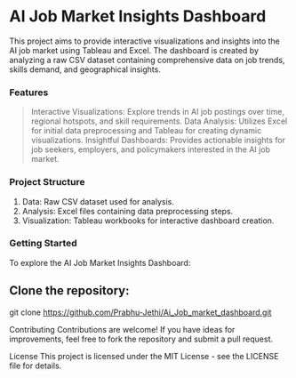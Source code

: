 # AI Job Market Insights Dashboard

This project aims to provide interactive visualizations and insights into the AI job market using Tableau and Excel. The dashboard is created by analyzing a raw CSV dataset containing comprehensive data on job trends, skills demand, and geographical insights.

### Features
> Interactive Visualizations: Explore trends in AI job postings over time, regional hotspots, and skill requirements.
> Data Analysis: Utilizes Excel for initial data preprocessing and Tableau for creating dynamic visualizations.
> Insightful Dashboards: Provides actionable insights for job seekers, employers, and policymakers interested in the AI job market.

### Project Structure
1. Data: Raw CSV dataset used for analysis.
2. Analysis: Excel files containing data preprocessing steps.
3. Visualization: Tableau workbooks for interactive dashboard creation.

### Getting Started
To explore the AI Job Market Insights Dashboard:

## Clone the repository:
git clone https://github.com/Prabhu-Jethi/Ai_Job_market_dashboard.git



Contributing
Contributions are welcome! If you have ideas for improvements, feel free to fork the repository and submit a pull request.

License
This project is licensed under the MIT License - see the LICENSE file for details.
